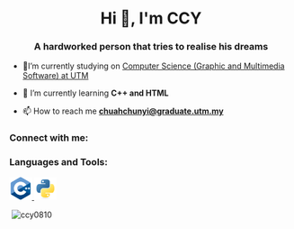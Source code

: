 <h1 align="center">Hi 👋, I'm CCY</h1>
<h3 align="center">A hardworked person that tries to realise his dreams</h3>

- 🏫I’m currently studying on [Computer Science (Graphic and Multimedia Software) at UTM](https://comp.utm.my/secv/)

- 🌱 I’m currently learning **C++ and HTML**

- 📫 How to reach me **chuahchunyi@graduate.utm.my**

<h3 align="left">Connect with me:</h3>
<p align="left">
</p>

<h3 align="left">Languages and Tools:</h3>
<p align="left"> <a href="https://www.w3schools.com/cpp/" target="_blank" rel="noreferrer"> <img src="https://raw.githubusercontent.com/devicons/devicon/master/icons/cplusplus/cplusplus-original.svg" alt="cplusplus" width="40" height="40"/> </a> <a href="https://www.python.org" target="_blank" rel="noreferrer"> <img src="https://raw.githubusercontent.com/devicons/devicon/master/icons/python/python-original.svg" alt="python" width="40" height="40"/> </a> </p>

<p>&nbsp;<img align="center" src="https://github-readme-stats.vercel.app/api?username=ccy0810&show_icons=true&locale=en" alt="ccy0810" /></p>
